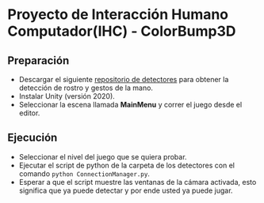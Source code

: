 # Proyecto de Interacción Humano Computador(IHC) - ColorBump3D

## Preparación

- Descargar el siguiente [repositorio de detectores](https://github.com/LoneHandyman/Face-Detector-Unity/tree/master) para obtener la detección de rostro y gestos de la mano.
- Instalar Unity (versión 2020).
- Seleccionar la escena llamada **MainMenu** y correr el juego desde el editor.

## Ejecución

- Seleccionar el nivel del juego que se quiera probar.
- Ejecutar el script de python de la carpeta de los detectores con el comando ```python ConnectionManager.py```.
- Esperar a que el script muestre las ventanas de la cámara activada, esto significa que ya puede detectar y por ende usted ya puede jugar.

